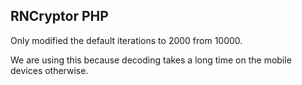 RNCryptor PHP
-------------

Only modified the default iterations to 2000 from 10000.

We are using this because decoding takes a long time on the mobile devices otherwise.
